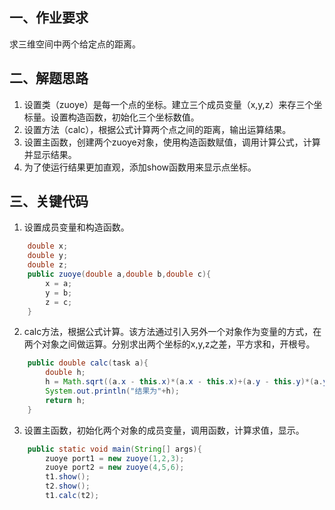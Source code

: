 
## 一、作业要求
求三维空间中两个给定点的距离。

## 二、解题思路
1. 设置类（zuoye）是每一个点的坐标。建立三个成员变量（x,y,z）来存三个坐标量。设置构造函数，初始化三个坐标数值。
2. 设置方法（calc），根据公式计算两个点之间的距离，输出运算结果。
3. 设置主函数，创建两个zuoye对象，使用构造函数赋值，调用计算公式，计算并显示结果。
4. 为了使运行结果更加直观，添加show函数用来显示点坐标。

## 三、关键代码
1. 设置成员变量和构造函数。
```java
    double x;
    double y;
    double z;
    public zuoye(double a,double b,double c){
        x = a;
        y = b;
        z = c;
    }
```
2. calc方法，根据公式计算。该方法通过引入另外一个对象作为变量的方式，在两个对象之间做运算。分别求出两个坐标的x,y,z之差，平方求和，开根号。
```java
    public double calc(task a){
        double h;
        h = Math.sqrt((a.x - this.x)*(a.x - this.x)+(a.y - this.y)*(a.y - this.y)+(a.z - this.z)*(a.z - this.z));
        System.out.println("结果为"+h);
        return h;
    }
```
3. 设置主函数，初始化两个对象的成员变量，调用函数，计算求值，显示。
```java
    public static void main(String[] args){
        zuoye port1 = new zuoye(1,2,3);
        zuoye port2 = new zuoye(4,5,6);
        t1.show();
        t2.show();
        t1.calc(t2);
```
